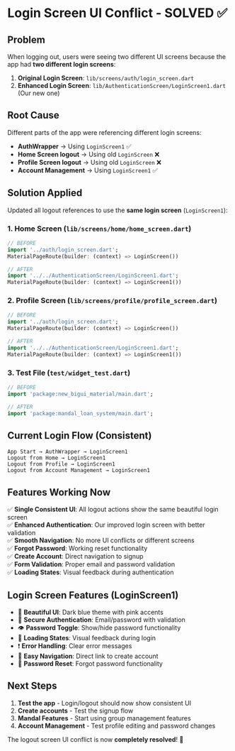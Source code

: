 # Login Screen UI Conflict - SOLVED ✅

## Problem
When logging out, users were seeing two different UI screens because the app had **two different login screens**:

1. **Original Login Screen**: `lib/screens/auth/login_screen.dart`
2. **Enhanced Login Screen**: `lib/AuthenticationScreen/LoginScreen1.dart` (Our new one)

## Root Cause
Different parts of the app were referencing different login screens:
- **AuthWrapper** → Using `LoginScreen1` ✅
- **Home Screen logout** → Using old `LoginScreen` ❌
- **Profile Screen logout** → Using old `LoginScreen` ❌
- **Account Management** → Using `LoginScreen1` ✅

## Solution Applied
Updated all logout references to use the **same login screen** (`LoginScreen1`):

### 1. Home Screen (`lib/screens/home/home_screen.dart`)
```dart
// BEFORE
import '../auth/login_screen.dart';
MaterialPageRoute(builder: (context) => LoginScreen())

// AFTER
import '../../AuthenticationScreen/LoginScreen1.dart';
MaterialPageRoute(builder: (context) => LoginScreen1())
```

### 2. Profile Screen (`lib/screens/profile/profile_screen.dart`)
```dart
// BEFORE
import '../auth/login_screen.dart';
MaterialPageRoute(builder: (context) => LoginScreen())

// AFTER
import '../../AuthenticationScreen/LoginScreen1.dart';
MaterialPageRoute(builder: (context) => LoginScreen1())
```

### 3. Test File (`test/widget_test.dart`)
```dart
// BEFORE
import 'package:new_bigui_material/main.dart';

// AFTER
import 'package:mandal_loan_system/main.dart';
```

## Current Login Flow (Consistent)
```
App Start → AuthWrapper → LoginScreen1
Logout from Home → LoginScreen1
Logout from Profile → LoginScreen1
Logout from Account Management → LoginScreen1
```

## Features Working Now
✅ **Single Consistent UI**: All logout actions show the same beautiful login screen  
✅ **Enhanced Authentication**: Our improved login screen with better validation  
✅ **Smooth Navigation**: No more UI conflicts or different screens  
✅ **Forgot Password**: Working reset functionality  
✅ **Create Account**: Direct navigation to signup  
✅ **Form Validation**: Proper email and password validation  
✅ **Loading States**: Visual feedback during authentication  

## Login Screen Features (LoginScreen1)
- 🎨 **Beautiful UI**: Dark blue theme with pink accents
- 🔐 **Secure Authentication**: Email/password with validation
- 👁️ **Password Toggle**: Show/hide password functionality
- 🔄 **Loading States**: Visual feedback during login
- ❗ **Error Handling**: Clear error messages
- 🔗 **Easy Navigation**: Direct link to create account
- 📧 **Password Reset**: Forgot password functionality

## Next Steps
1. **Test the app** - Login/logout should now show consistent UI
2. **Create accounts** - Test the signup flow
3. **Mandal Features** - Start using group management features
4. **Account Management** - Test profile editing and password changes

The logout screen UI conflict is now **completely resolved**! 🎉
